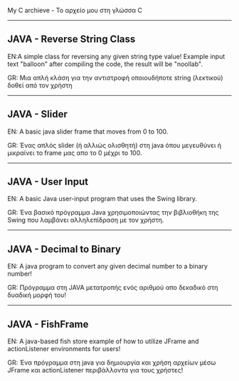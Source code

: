 My C archieve - Το αρχείο μου στη γλώσσα C

---------------------------------------------------------------------------------------------------------------------------------------------------------------------------------
JAVA - Reverse String Class
---------------------------------------------------------------------------------------------------------------------------------------------------------------------------------
EN:A simple class for reversing any given string type value!
Example input text "balloon" after compiling the code, the result will be "noollab".

GR: Μια απλή κλάση για την αντιστροφή οποιουδήποτε string (λεκτικού) δοθεί από τον χρήστη

---------------------------------------------------------------------------------------------------------------------------------------------------------------------------------
JAVA - Slider
---------------------------------------------------------------------------------------------------------------------------------------------------------------------------------
EN: A basic java slider frame that moves from 0 to 100.

GR: Ένας απλός slider (ή αλλιώς ολισθητή) στη java όπου μεγευθύνει ή μικραίνει το frame μας απο το 0 μέχρι το 100.

---------------------------------------------------------------------------------------------------------------------------------------------------------------------------------
JAVA - User Input
---------------------------------------------------------------------------------------------------------------------------------------------------------------------------------
EN: A basic Java user-input program that uses the Swing library.

GR: Ένα βασικό πρόγραμμα Java χρησιμοποιώντας την βιβλιοθήκη της Swing που λαμβάνει αλληλεπίδραση με τον χρήστη.

---------------------------------------------------------------------------------------------------------------------------------------------------------------------------------
JAVA - Decimal to Binary
---------------------------------------------------------------------------------------------------------------------------------------------------------------------------------

EN: A java program to convert any given decimal number to a binary number!

GR: Πρόγραμμα στη JAVA μετατροπής ενός αριθμού απο δεκαδικό στη δυαδική μορφή του!

---------------------------------------------------------------------------------------------------------------------------------------------------------------------------------
JAVA - FishFrame
---------------------------------------------------------------------------------------------------------------------------------------------------------------------------------
EN: A java-based fish store example of how to utilize JFrame and actionListener environments for users!

GR: Ένα πρόγραμμα στη java για δημιουργία και χρήση αρχείων μέσω JFrame και actionListener περιβάλλοντα για τους χρήστες!
